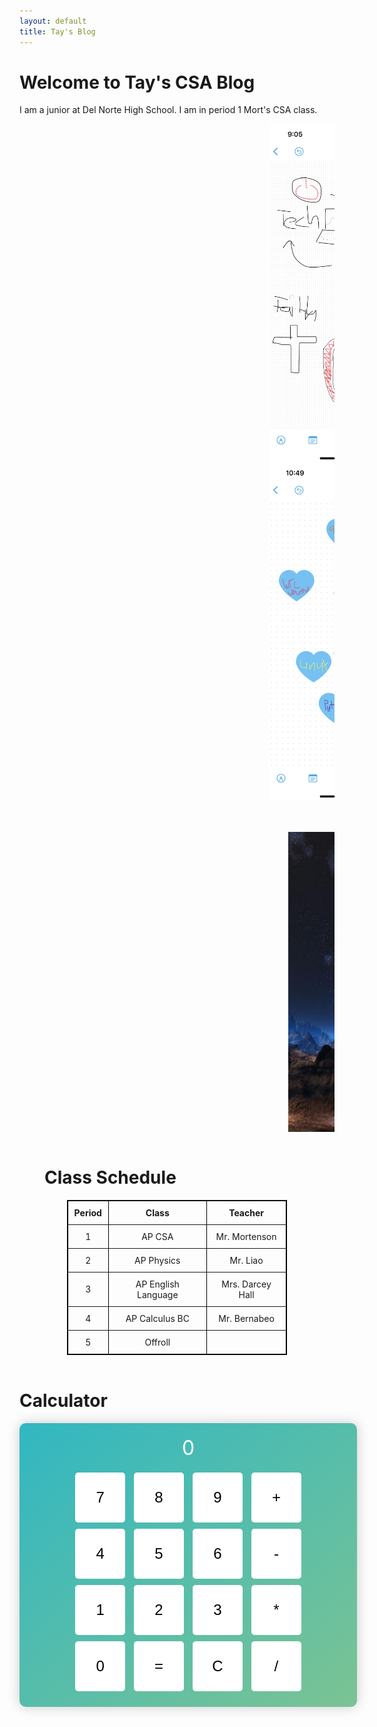 ```yaml
---
layout: default
title: Tay's Blog
---
```

<html>
<style>
        #calculator {
            width: 500px;
            margin: 0 auto;
            padding: 20px;
            border-radius: 10px;
            background: linear-gradient(to bottom right, #31B7C2, #7BC393);
            box-shadow: 0 0 20px rgba(0, 0, 0, 0.2);
            text-align: center;
        }
        #display {
            font-size: 32px;
            margin-bottom: 15px;
            color: white;
        }
        button {
            width: 80px;
            height: 80px;
            font-size: 24px;
            margin: 5px;
            border: none;
            border-radius: 5px;
            background: white;
            color: black;
            cursor: pointer;
            transition: transform 0.2s, background-color 0.2s;
        }
        button:hover {
            background: linear-gradient(to bottom right, #2c3e50, #34495e);
            transform: scale(1.1);
        }
        .image-container1 {
            overflow: auto;
            justify-content: center;
            align-items: center;
        }
        .image-container1 img {
            float: left;
            margin-right: 50px;
            margin-left: 400px;
        }
        .image-container2 {
            overflow: auto;
        }
        .image-container2 img{
            float: left;
            margin-top: 50px;
            margin-left: 430px;
        }
        table {
            border: 1px solid black;
            margin: 0 auto;
            width: 70%;
        }
        th, td {
            padding: 10px;
        }
        .content_img{
            position: relative;
            float: left;
        }
        .content_img div{
            position: absolute;
            bottom: 0;
            right: 0;
            background: black;
            color: white;
            font-family: sans-serif;
            opacity: 0;
            visibility: hidden;
            -webkit-transition: visibility 0s, opacity 0.5s linear; 
            transition: visibility 0s, opacity 0.5s linear;
            width: 100%;
            padding: 10px;
            box-sizing: border-box;
            text-align: center;
        }
        .content_img:hover{
            cursor: pointer;
        }
        .content_img:hover div{
            width: 200px;
            height: 100px;
            padding: 2px;
            visibility: visible;
            opacity: 0.7; 
        }
        .content_img1{
            position: relative;
            float: left;
        }
        .content_img1 div{
            position: absolute;
            bottom: 0;
            right: 0;
            background: white;
            color: black;
            font-family: sans-serif;
            opacity: 0;
            visibility: hidden;
            -webkit-transition: visibility 0s, opacity 0.5s linear; 
            transition: visibility 0s, opacity 0.5s linear;
            width: 100%;
            padding: 10px;
            box-sizing: border-box;
            text-align: center;
        }
        .content_img1:hover{
            cursor: pointer;
        }
        .content_img1:hover div{
            width: 250px;
            padding: 2px;
            visibility: visible;
            opacity: 0.9; 
        }
</style>
<body>
<h1>Welcome to Tay's CSA Blog</h1>

<p1>I am a junior at Del Norte High School. I am in period 1 Mort's CSA class.</p1>
<br>
<div class="image-container1">
    <div class="content_img">
        <img src="images/freeform.PNG" width="250">
        <div>About Me! Love playing sports (running) and hanging out with family and friends.</div>
    </div>
    <div class="content_img">
        <img src="images/tools.PNG" width="250">
        <div>I Love My Tools! Super helpful - Google, VSCode, Java, Python, Jupyter, WSL, Ubuntu</div>
    </div>
</div>
<div class="image-container2">
    <div class="content_img1">
        <img src="images/cool.jpg" height="480">
        <div>IDK, cool image</div>
    </div>
</div>
<br>
<h1 style="margin-left: 40px">Class Schedule</h1>
</body>
<table border="1" style="text-align: center;">
    <tr>
        <th>Period</th>
        <th>Class</th>
        <th>Teacher</th>
    </tr>
    <tr>
        <td>1</td>
        <td>AP CSA</td>
        <td>Mr. Mortenson</td>
    </tr>
    <tr>
        <td>2</td>
        <td>AP Physics</td>
        <td>Mr. Liao</td>
    </tr>
    <tr>
        <td>3</td>
        <td>AP English Language</td>
        <td>Mrs. Darcey Hall</td>
    </tr>
    <tr>
        <td>4</td>
        <td>AP Calculus BC</td>
        <td>Mr. Bernabeo</td>
    </tr>
    <tr>
        <td>5</td>
        <td>Offroll</td>
        <td></td>
    </tr>
</table>
<br>
<h1>Calculator</h1>
<div id="calculator">
    <div id="display">0</div>
    <button onclick="appendToDisplay('7')">7</button>
    <button onclick="appendToDisplay('8')">8</button>
    <button onclick="appendToDisplay('9')">9</button>
    <button onclick="appendToDisplay('+')">+</button><br>
    <button onclick="appendToDisplay('4')">4</button>
    <button onclick="appendToDisplay('5')">5</button>
    <button onclick="appendToDisplay('6')">6</button>
    <button onclick="appendToDisplay('-')">-</button><br>
    <button onclick="appendToDisplay('1')">1</button>
    <button onclick="appendToDisplay('2')">2</button>
    <button onclick="appendToDisplay('3')">3</button>
    <button onclick="appendToDisplay('*')">*</button><br>
    <button onclick="appendToDisplay('0')">0</button>
    <button onclick="calculate()">=</button>
    <button onclick="clearDisplay()">C</button>
    <button onclick="appendToDisplay('/')">/</button>
</div>

<script>
    let displayValue = '0';

    function updateDisplay() {
        document.getElementById('display').textContent = displayValue;
    }

    function appendToDisplay(value) {
        if (displayValue === '0') {
            displayValue = value;
        } else {
            displayValue += value;
        }
        updateDisplay();
    }

    function calculate() {
        try {
            displayValue = eval(displayValue).toString();
        } catch (error) {
            displayValue = 'Error';
        }
        updateDisplay();
    }

    function clearDisplay() {
        displayValue = '0';
        updateDisplay();
    }
</script>
</html>